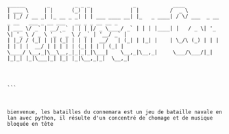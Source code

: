 ``` 
______       _        _ _ _              _            ____                                                  
| ___ \     | |      (_) | |            | |          /  _ \                                                 
| |_/ / __ _| |_ __ _ _| | | ___ ____ __| |_   _ ____| / \/ ___  _ __  _ __   ___ _ __ ___   __ _ _ __ __ _ 
| ___ \/ _` | __/ _` | | | |/ _ \____/ _` | | | |____| |   / _ \| '_ \| '_ \ / _ \ '_ ` _ \ / _` | '__/ _` |
| |_/ / (_| | || (_| | | | |  __/   | (_| | |_| |    | \_/\ (_) | | | | | | |  __/ | | | | | (_| | | | (_| |
\____/ \__,_|\__\__,_|_|_|_|\___|    \__,_|\__,_|     \___/\___/|_| |_|_| |_|\___|_| |_| |_|\__,_|_|  \__,_|
                                                                                                                 
                                                                                                                 

                                                                                                               ```   



bienvenue, les batailles du connemara est un jeu de bataille navale en lan avec python, il résulte d'un concentré de chomage et de musique bloquée en tête 
